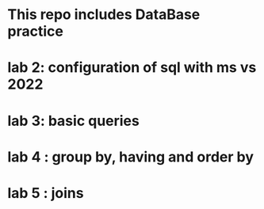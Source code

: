 # This repo  includes DataBase practice 
# lab 2: configuration of sql with ms vs 2022
# lab 3: basic queries
# lab 4 : group by, having and order by
# lab 5 : joins
